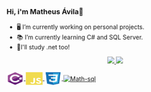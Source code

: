 ### Hi, i'm Matheus Ávila👋
- 🖥️ I’m currently working on personal projects.
- 📚 I’m currently learning C# and SQL Server.
- 🔖I'll study .net too!

<div align="center">
  <a href="https://github.com/mathenn">
  <img height="180em" src="https://github-readme-stats.vercel.app/api?username=mathenn&show_icons=true&theme=blue-green&include_all_commits=true&count_private=true"/>
  <img height="180em" src="https://github-readme-stats.vercel.app/api/top-langs/?username=mathenn&layout=compact&langs_count=7&theme=blue-green"/>
</div>
<div style="display: inline_block"><br>
<img align="center" alt="Math-Csharp" height="30" width="40" src="https://raw.githubusercontent.com/devicons/devicon/master/icons/csharp/csharp-original.svg">
<img align="center" alt="Math-Js" height="30" width="40" src="https://raw.githubusercontent.com/devicons/devicon/master/icons/javascript/javascript-plain.svg">
<img align="center" alt="Math-CSS" height="30" width="40" src="https://raw.githubusercontent.com/devicons/devicon/master/icons/css3/css3-original.svg">
<img align="center" alt="Math-sql" height="30" width="40" src="https://cdn.jsdelivr.net/gh/devicons/devicon/icons/microsoftsqlserver/microsoftsqlserver-plain.svg" />
          
